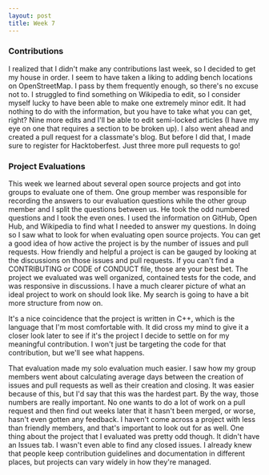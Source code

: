 ```yaml
---
layout: post
title: Week 7
---
```



### Contributions

  I realized that I didn't make any contributions last week, so I decided to get my house in order. I seem to have taken a liking to adding bench locations on OpenStreetMap. I pass by them frequently enough, so there's no excuse not to. I struggled to find something on Wikipedia to edit, so I consider myself lucky to have been able to make one extremely minor edit. It had nothing to do with the information, but you have to take what you can get, right? Nine more edits and I'll be able to edit semi-locked articles (I have my eye on one that requires a section to be broken up). I also went ahead and created a pull request for a classmate's blog. But before I did that, I made sure to register for Hacktoberfest. Just three more pull requests to go!
 
### Project Evaluations

  This week we learned about several open source projects and got into groups to evaluate one of them. One group member was responsible for recording the answers to our evaluation questions while the other group member and I split the questions between us. He took the odd numbered questions and I took the even ones. I used the information on GitHub, Open Hub, and Wikipedia to find what I needed to answer my questions. In doing so I saw what to look for when evaluating open source projects. You can get a good idea of how active the project is by the number of issues and pull requests. How friendly and helpful a project is can be gauged by looking at the discussions on those issues and pull requests. If you can't find a CONTRIBUTING or CODE of CONDUCT file, those are your best bet. The project we evaluated was well organized, contained tests for the code, and was responsive in discussions. I have a much clearer picture of what an ideal project to work on should look like. My search is going to have a bit more structure from now on.
  
  It's a nice coincidence that the project is written in C++, which is the language that I'm most comfortable with. It did cross my mind to give it a closer look later to see if it's the project I decide to settle on for my meaningful contribution. I won't just be targeting the code for that contribution, but we'll see what happens.
  
  That evaluation made my solo evaluation much easier. I saw how my group members went about calculating average days between the creation of issues and pull requests as well as their creation and closing. It was easier because of this, but I'd say that this was the hardest part. By the way, those numbers are really important. No one wants to do a lot of work on a pull request and then find out weeks later that it hasn't been merged, or worse, hasn't even gotten any feedback. I haven't come across a project with less than friendly members, and that's important to look out for as well. One thing about the project that I evaluated was pretty odd though. It didn't have an Issues tab. I wasn't even able to find any closed issues. I already knew that people keep contribution guidelines and documentation in different places, but projects can vary widely in how they're managed.
  
